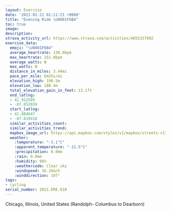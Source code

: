 ```yaml
---
layout: Exercise
date: '2021-01-21 01:11:21 +0000'
title: "Evening Ride \U0001F6B4"
toc: true
image:
description:
strava_activity_url: https://www.strava.com/activities/4655337902
exercise_data:
  emoji: "\U0001F6B4"
  average_heartrate: 130.9bpm
  max_heartrate: 151.0bpm
  average_watts: W
  max_watts: W
  distance_in_miles: 3.44mi
  pace_per_mile: 6m25s/mi
  elevation_high: 190.5m
  elevation_low: 180.4m
  total_elevation_gain_in_feet: 13.1ft
  end_latlng:
  - 41.912505
  - -87.652659
  start_latlng:
  - 41.884647
  - -87.619418
  similar_activities_count:
  similar_activities_trend:
  mapbox_image_url: https://api.mapbox.com/styles/v1/mapbox/streets-v11/static/path-5+787af2-1.0(_rs~FjdxuOAKDDBLBd%40GPC%60A%40LAJEH%3F%5CBZMF%40BHAHDCED%40%3FEEDAXNfBERChBMh%40HTATBJBXMh%40Cr%40%40NEl%40Gf%40KP%3Fv%40FVEN%3FHGBFXCHB%40N%5DCDDBBHCv%40DBHr%40Cr%40CH%40%5EN%60%40%40b%40L%5C%40JU%60%40EV%3FZCFHn%40%3FV%40HGbABZERTXKT%3FVCLGl%40FRBZGzABNX%5EFN%3FPDPDt%40WDADNK%3FBMKMCAE%3F%40D%40Fb%40CSGODDJ%3F%3FC%40%40EBHBKDMAOE%40CgADGF%5BDa%40Kc%40Da%40A%3FBHCFGE%40KCm%40H%7B%40Fc%40I%3FGk%40IE%40IGSBOP%5B%3FUPg%40FUEIBgAMi%40Jk%40%3FQBMCEGEMOXOKIPGDG%3FUEIBEGUTGCFKC%3F%3FFI%40%40KKAi%40%3FUE%5BQm%40BMPw%40%40WDQKOAMD%5BAGUICWXIDIBOC%7D%40PESMIEFAEB%40CC%40%40AGJAEBACE%3Fi%40PQ%40e%40Kc%40D%40EUE%40F%40AABB%40OPINB%3FCA%40%3Fa%40FO%3F%7D%40UM%40IE%3FFACICDA%3FBEBGC%3F%40B%40ADUJa%40%3FSE%5DH_%40%3FEEKCYAe%40H%5BUUESDUI_%40%40%5DF%7BAAWEoATw%40BQGEEK%40DAENOCMHCPEBKTU%40OCUWS%3F_%40Dc%40EYBu%40AQBMEu%40CEDYAYB%5BHQ%3FQIO%40KEu%40GMMIAID%5D%40%3FGCGE%3FGJKVGrAA%60A%40%60%40KpAFJELUGe%40EGDOOKACEG%40%40AB%40AHIECF%40DAE%40CK%3FKHYIWFe%40AIDGEO%3Fm%40BWFo%40BMAYFQE%5DDWEw%40Ai%40%3FMDo%40KSJG%3FKGKJo%40GIBIJA%3FF%3F%40CC%3F%40AOFKTCL%40JDNGl%40Af%40CHAXBLA%5E%40LCL%40v%40CHBJ%3F%7CDD~A%40LDJ%3F%5CEf%40Dx%40ET%3FZCp%40%40xACXFf%40DhCEh%40%40REJ%3Fb%40CNF%7C%40A%5C%40%5CEnAF%7CACb%40CJIR%7DAfCSb%40_%40d%40CJGBINE%40qAvB%5D%5CGTSPIRmClEKNG%40EH%40ACL%7B%40hAQXIFgFfIURe%40lAQZa%40b%40GLKJUh%40YV%5Dl%40%7D%40jAQZsAnBOFEP%3FFKDCLS%60%40%5Dr%40g%40t%40%5B%5EC%40GLDDIDUZiAlB%7B%40hAa%40n%40GNKn%40JpGC%5EDN%40ZCX%3FXBHE%5CMFYG%5B%40CEAA%40AGEWB%3FE%40BDACQB%5BIEGHB%40%3FD%40IB%3FCCCB%40J%40S%40T%40IK%40HEC%40%40EAAAGC%3FAB%3FGENDCHD%40C%40F%3FGCHMFAALA%3FB%40K%3FBAU%40HB%40%40ECBESGRAK%40%5C%3FQI%5B%3FVBN%3FGAED%3F%40CMMAG),pin-s-s+e5b22e(-87.61942,41.88464),pin-s-f+89ae00(-87.65266000000013,41.91249999999994)/auto/800x800?access_token=pk.eyJ1Ijoiam9zaGJlY2ttYW4iLCJhIjoiY205eWR2aDd1MWZ6djJrbXc4a3M0bWZleiJ9.XiG9OWkNcZk2QzjJbxLB4A
  weather:
    :temperature: "-3.1°C"
    :apparent_temperature: "-11.5°C"
    :precipitation: 0.0mm
    :rain: 0.0mm
    :humidity: 66%
    :weathercode: Clear sky
    :windspeed: 36.2km/h
    :winddirection: 197°
tags:
- cycling
serial_number: 2021.ERE.010
---
```

Chicago, Illinois, United States (Randolph- Columbus to Dearborn)

